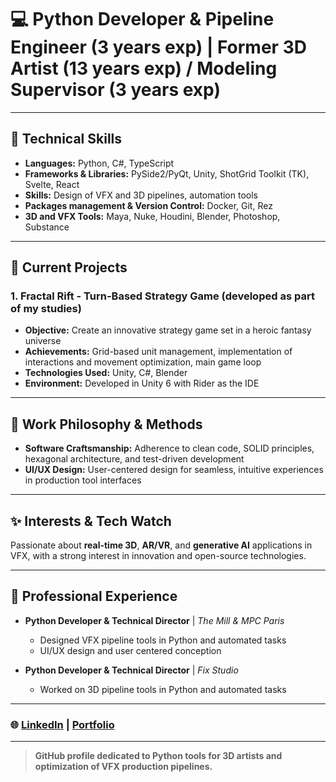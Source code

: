 # 💻 Python Developer & Pipeline Engineer (3 years exp) | Former 3D Artist (13 years exp) / Modeling Supervisor (3 years exp)

---

## 🧩 Technical Skills
- **Languages:** Python, C#, TypeScript
- **Frameworks & Libraries:** PySide2/PyQt, Unity, ShotGrid Toolkit (TK), Svelte, React
- **Skills:** Design of VFX and 3D pipelines, automation tools
- **Packages management & Version Control:** Docker, Git, Rez
- **3D and VFX Tools:** Maya, Nuke, Houdini, Blender, Photoshop, Substance

---

## 🚀 Current Projects
### 1. **Fractal Rift** - Turn-Based Strategy Game (developed as part of my studies)
   - **Objective:** Create an innovative strategy game set in a heroic fantasy universe
   - **Achievements:** Grid-based unit management, implementation of interactions and movement optimization, main game loop
   - **Technologies Used:** Unity, C#, Blender
   - **Environment:** Developed in Unity 6 with Rider as the IDE

---

## 🎯 Work Philosophy & Methods
- **Software Craftsmanship:** Adherence to clean code, SOLID principles, hexagonal architecture, and test-driven development
- **UI/UX Design:** User-centered design for seamless, intuitive experiences in production tool interfaces

---

## ✨ Interests & Tech Watch
Passionate about **real-time 3D**, **AR/VR**, and **generative AI** applications in VFX, with a strong interest in innovation and open-source technologies.

---

## 💼 Professional Experience
- **Python Developer & Technical Director** | *The Mill & MPC Paris*
   - Designed VFX pipeline tools in Python and automated tasks
   - UI/UX design and user centered conception

- **Python Developer & Technical Director** | *Fix Studio*
   - Worked on 3D pipeline tools in Python and automated tasks

---

### 🌐 [LinkedIn](https://www.linkedin.com/in/jeremyoblet/) | [Portfolio](https://mon-portfolio.com)

---

> **GitHub profile dedicated to Python tools for 3D artists and optimization of VFX production pipelines.**
